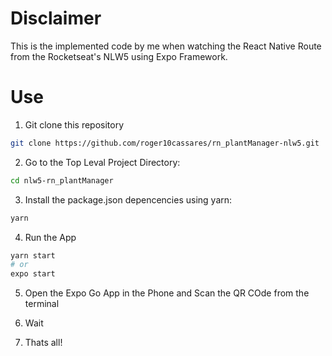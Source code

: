 # Disclaimer

This is the implemented code by me when watching the 
React Native Route from the Rocketseat's NLW5 using Expo Framework.

# Use
1. Git clone this repository
```bash
git clone https://github.com/roger10cassares/rn_plantManager-nlw5.git
```

2. Go to the Top Leval Project Directory:
```bash
cd nlw5-rn_plantManager
```

3. Install the package.json depencencies using yarn:
```bash
yarn
```
4. Run the App
```bash
yarn start
# or
expo start
```

5. Open the Expo Go App in the Phone and Scan the QR COde from the terminal

6. Wait

7. Thats all!